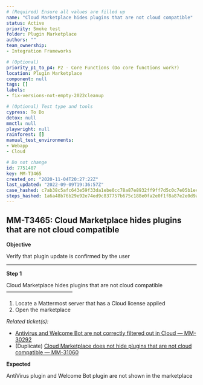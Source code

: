 ```yaml
---
# (Required) Ensure all values are filled up
name: "Cloud Marketplace hides plugins that are not cloud compatible"
status: Active
priority: Smoke test
folder: Plugin Marketplace
authors: ""
team_ownership: 
- Integration Frameworks

# (Optional)
priority_p1_to_p4: P2 - Core Functions (Do core functions work?)
location: Plugin Marketplace
component: null
tags: []
labels: 
- fix-versions-not-empty-2022cleanup

# (Optional) Test type and tools
cypress: To Do
detox: null
mmctl: null
playwright: null
rainforest: []
manual_test_environments: 
- Webapp
- Cloud

# Do not change
id: 7751407
key: MM-T3465
created_on: "2020-11-04T20:27:22Z"
last_updated: "2022-09-09T19:36:57Z"
case_hashed: c7ab38c5afc643e59f33da1ebe0cc78a87e8932ff9ff7d5c0c7e05b1ec02af260c46976827db7c71fb6586d3e8296983
steps_hashed: 1a6a48b76b29e92e74ed9c837757b675c188e0fa2e0f1f8a87e2e0d9aa3e0945224f55a57e2df0372c78a060409b4ac4
---
```


<!-- (Auto-generated) Based on frontmatter's "key" and "name" -->

## MM-T3465: Cloud Marketplace hides plugins that are not cloud compatible

**Objective**

Verify that plugin update is confirmed by the user

---

**Step 1**

Cloud Marketplace hides plugins that are not cloud compatible\
–––––––––––––––––––––––––

1. Locate a Mattermost server that has a Cloud license applied
2. Open the marketplace

_Related ticket(s):_

- [Antivirus and Welcome Bot are not correctly filtered out in Cloud — MM-30292](https://mattermost.atlassian.net/browse/MM-30292)
- (Duplicate) [Cloud Marketplace does not hide plugins that are not cloud compatible — MM-31060](https://mattermost.atlassian.net/browse/MM-31060)

**Expected**

AntiVirus plugin and Welcome Bot plugin are not shown in the marketplace

